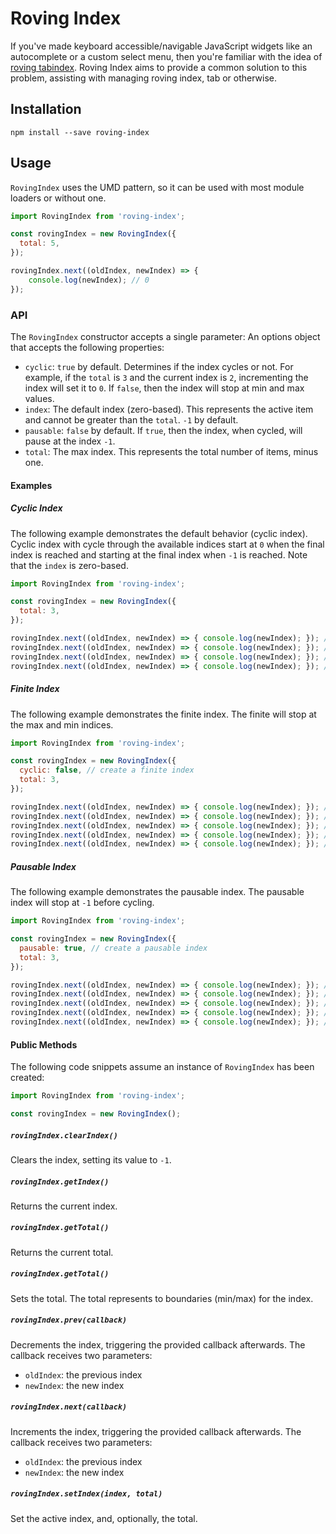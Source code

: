 # Roving Index

If you've made keyboard accessible/navigable JavaScript widgets like an autocomplete or a custom select menu, then you're familiar with the idea of [roving tabindex](https://www.youtube.com/watch?v=uCIC2LNt0bk). Roving Index aims to provide a common solution to this problem, assisting with managing roving index, tab or otherwise.

## Installation

```
npm install --save roving-index
```

## Usage

`RovingIndex` uses the UMD pattern, so it can be used with most module loaders or without one.

```javascript
import RovingIndex from 'roving-index';

const rovingIndex = new RovingIndex({
  total: 5,
});

rovingIndex.next((oldIndex, newIndex) => {
    console.log(newIndex); // 0
});
```

### API

The `RovingIndex` constructor accepts a single parameter: An options object that accepts the following properties:

- `cyclic`: `true` by default. Determines if the index cycles or not. For example, if the `total` is `3` and the current index is `2`, incrementing the index will set it to `0`. If `false`, then the index will stop at min and max values.
- `index`: The default index (zero-based). This represents the active item and cannot be greater than the `total`. `-1` by default.
- `pausable`: `false` by default. If `true`, then the index, when cycled, will pause at the index `-1`.
- `total`: The max index. This represents the total number of items, minus one.

#### Examples

##### Cyclic Index

The following example demonstrates the default behavior (cyclic index). Cyclic index with cycle through the available indices start at `0` when the final index is reached and starting at the final index when `-1` is reached. Note that the `index` is zero-based.

```javascript
import RovingIndex from 'roving-index';

const rovingIndex = new RovingIndex({
  total: 3,
});

rovingIndex.next((oldIndex, newIndex) => { console.log(newIndex); }); // 0
rovingIndex.next((oldIndex, newIndex) => { console.log(newIndex); }); // 1
rovingIndex.next((oldIndex, newIndex) => { console.log(newIndex); }); // 2
rovingIndex.next((oldIndex, newIndex) => { console.log(newIndex); }); // 0
```

##### Finite Index

The following example demonstrates the finite index. The finite will stop at the max and min indices.

```javascript
import RovingIndex from 'roving-index';

const rovingIndex = new RovingIndex({
  cyclic: false, // create a finite index
  total: 3,
});

rovingIndex.next((oldIndex, newIndex) => { console.log(newIndex); }); // 0
rovingIndex.next((oldIndex, newIndex) => { console.log(newIndex); }); // 1
rovingIndex.next((oldIndex, newIndex) => { console.log(newIndex); }); // 2
rovingIndex.next((oldIndex, newIndex) => { console.log(newIndex); }); // 2
rovingIndex.next((oldIndex, newIndex) => { console.log(newIndex); }); // 2
```

##### Pausable Index

The following example demonstrates the pausable index. The pausable index will stop at `-1` before cycling.

```javascript
import RovingIndex from 'roving-index';

const rovingIndex = new RovingIndex({
  pausable: true, // create a pausable index
  total: 3,
});

rovingIndex.next((oldIndex, newIndex) => { console.log(newIndex); }); // 0
rovingIndex.next((oldIndex, newIndex) => { console.log(newIndex); }); // 1
rovingIndex.next((oldIndex, newIndex) => { console.log(newIndex); }); // 2
rovingIndex.next((oldIndex, newIndex) => { console.log(newIndex); }); // -1 (I paused!)
rovingIndex.next((oldIndex, newIndex) => { console.log(newIndex); }); // 0
```

#### Public Methods

The following code snippets assume an instance of `RovingIndex` has been created:

```javascript
import RovingIndex from 'roving-index';

const rovingIndex = new RovingIndex();
```

##### `rovingIndex.clearIndex()`

Clears the index, setting its value to `-1`.

##### `rovingIndex.getIndex()`

Returns the current index.

##### `rovingIndex.getTotal()`

Returns the current total.

##### `rovingIndex.getTotal()`

Sets the total. The total represents to boundaries (min/max) for the index.

##### `rovingIndex.prev(callback)`

Decrements the index, triggering the provided callback afterwards. The callback receives two parameters:

- `oldIndex`: the previous index
- `newIndex`: the new index

##### `rovingIndex.next(callback)`

Increments the index, triggering the provided callback afterwards. The callback receives two parameters:

- `oldIndex`: the previous index
- `newIndex`: the new index

##### `rovingIndex.setIndex(index, total)`

Set the active index, and, optionally, the total.
